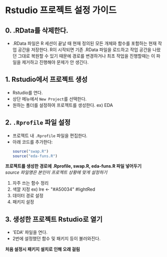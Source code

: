 # Rstudio 프로젝트 설정 가이드

## 0. .RData를 삭제한다.
- .RData 파일은 R 세션이 끝날 때 현재 정의된 모든 개체와 함수를 포함하는 현재 작업 공간을 저장한다. R이 시작되면 기존 .RData 파일을 로드하고 작업 공간을 나왔던 그대로 복원할 수 있기 때문에 경로를 변경하거나 최초 작업을 진행할때는 이 파일을 제거하고 진행해야 문제가 안 생긴다.

## 1. Rstudio에서 프로젝트 생성
- Rstudio를 연다.
- 상단 메뉴에서 `New Project`를 선택한다.
- 원하는 폴더를 설정하여 프로젝트를 생성한다. ex) EDA

## 2. `.Rprofile` 파일 설정
- 프로젝트 내 `.Rprofile` 파일을 편집한다.
- 아래 코드를 추가한다:
  ```R
  source("swap.R")
  source("eda-funs.R")

**프로젝트를 생성한 경로에 .Rprofile, swap.R, eda-funs.R 파일 넣어두기** <br>
*source 파일명은 본인이 프로젝트 상황에 맞게 설정하기*
1. 자주 쓰는 함수 정리
2. 색깔 지정 ex) lre <- "#A50034" #lightRed
3. 데이터 경로 설정
4. 패키지 설정

## 3. 생성한 프로젝트 Rstudio로 열기
- 'EDA' 파일을 연다.
- 2번에 설정했던 함수 및 패키지 등이 불러와진다.

**처음 설정시 패키지 설치로 인해 오래 걸림**

